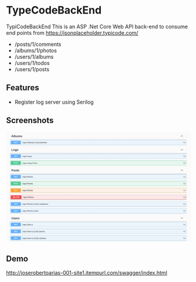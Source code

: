 
# TypeCodeBackEnd
TypiCodeBackEnd
This is an ASP .Net Core Web API back-end to consume end points from https://jsonplaceholder.typicode.com/

- /posts/1/comments
- /albums/1/photos
- /users/1/albums
- /users/1/todos
- /users/1/posts




## Features


- Register log server using Serilog


## Screenshots

![App Screenshot](https://github.com/joserobertoarias/TypiCodeBackEnd/blob/main/TypingCodeBackEnd/wwwroot/Content/Screenshot_1.jpg)


## Demo

http://joserobertoarias-001-site1.itempurl.com/swagger/index.html
